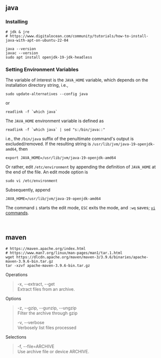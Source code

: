 

## java

### Installing

```shell
# jdk & jre
# https://www.digitalocean.com/community/tutorials/how-to-install-java-with-apt-on-ubuntu-22-04

java --version
javac --version
sudo apt install openjdk-19-jdk-headless

```

### Setting Environment Variables

The variable of interest is the `JAVA_HOME` variable, which depends on the installation directory string, i.e.,

```shell
sudo update-alternatives --config java
```
or 

```shell
readlink -f `which java`
```

The `JAVA_HOME` environment variable is defined as

```shell
readlink -f `which java` | sed "s:/bin/java::"
```

i.e., the `/bin/java` suffix of the penultimate command's output is excluded/removed. If the resulting string is `/usr/lib/jvm/java-19-openjdk-amd64`, then

```shell
export JAVA_HOME=/usr/lib/jvm/java-19-openjdk-amd64
```

Or rather, edit `/etc/environment` by appending the definition of `JAVA_HOME` at the end of the file.  An edit mode option is

```shell
sudo vi /etc/environment
```

Subsequently, append

```shell
JAVA_HOME=/usr/lib/jvm/java-19-openjdk-amd64
```

The command `i` starts the edit mode, `ESC` exits the mode, and `:wq` saves; [`vi` commands](https://www.cs.colostate.edu/helpdocs/vi.html).

<br>

## maven

```shell
# https://maven.apache.org/index.html
# https://www.man7.org/linux/man-pages/man1/tar.1.html
wget https://dlcdn.apache.org/maven/maven-3/3.9.6/binaries/apache-maven-3.9.6-bin.tar.gz
tar -xzvf apache-maven-3.9.6-bin.tar.gz
```

Operations
> -x, --extract, --get <br>
> Extract files from an archive.

Options
> -z, --gzip, --gunzip, --ungzip <br>
> Filter the archive through gzip
>
> -v, --verbose <br>
> Verbosely list files processed

Selections
> -f, --file=ARCHIVE <br>
> Use archive file or device ARCHIVE.


<br>
<br>

<br>
<br>

<br>
<br>

<br>
<br>